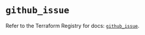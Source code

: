 # `github_issue`

Refer to the Terraform Registry for docs: [`github_issue`](https://registry.terraform.io/providers/integrations/github/6.0.1/docs/resources/issue).
